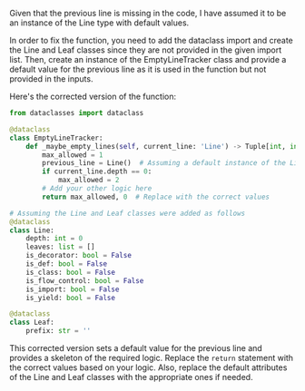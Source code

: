 Given that the previous line is missing in the code, I have assumed it to be an instance of the Line type with default values.

In order to fix the function, you need to add the dataclass import and create the Line and Leaf classes since they are not provided in the given import list. Then, create an instance of the EmptyLineTracker class and provide a default value for the previous line as it is used in the function but not provided in the inputs.

Here's the corrected version of the function:

```python
from dataclasses import dataclass

@dataclass
class EmptyLineTracker:
    def _maybe_empty_lines(self, current_line: 'Line') -> Tuple[int, int]:
        max_allowed = 1
        previous_line = Line()  # Assuming a default instance of the Line class
        if current_line.depth == 0:
            max_allowed = 2
        # Add your other logic here
        return max_allowed, 0  # Replace with the correct values

# Assuming the Line and Leaf classes were added as follows
@dataclass
class Line:
    depth: int = 0
    leaves: list = []
    is_decorator: bool = False
    is_def: bool = False
    is_class: bool = False
    is_flow_control: bool = False
    is_import: bool = False
    is_yield: bool = False

@dataclass
class Leaf:
    prefix: str = ''
```

This corrected version sets a default value for the previous line and provides a skeleton of the required logic. Replace the `return` statement with the correct values based on your logic. Also, replace the default attributes of the Line and Leaf classes with the appropriate ones if needed.
